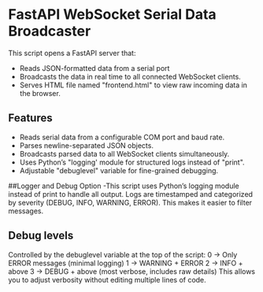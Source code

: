 # FastAPI WebSocket Serial Data Broadcaster

This script opens a FastAPI server that:
- Reads JSON-formatted data from a serial port
- Broadcasts the data in real time to all connected WebSocket clients.
- Serves HTML file named "frontend.html" to view raw incoming data in the browser.

## Features
- Reads serial data from a configurable COM port and baud rate.
- Parses newline-separated JSON objects.
- Broadcasts parsed data to all WebSocket clients simultaneously.
- Uses Python’s "logging' module for structured logs instead of "print".
- Adjustable "debuglevel" variable for fine-grained debugging.

##Logger and Debug Option
-This script uses Python’s logging module instead of print to handle all output.
Logs are timestamped and categorized by severity (DEBUG, INFO, WARNING, ERROR).
This makes it easier to filter messages.

## Debug levels
Controlled by the debuglevel variable at the top of the script:
0 → Only ERROR messages (minimal logging)
1 → WARNING + ERROR
2 → INFO + above
3 → DEBUG + above (most verbose, includes raw details)
This allows you to adjust verbosity without editing multiple lines of code.
